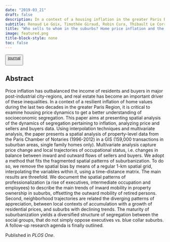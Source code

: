 ```yaml
---
date: "2019-03_21"
draft: false
description: In a context of a housing inflation in the greater Paris Region, this paper develops new computational methods to understand how housing price dynamics affect socioeconomic segregation.
subtitle: Renaud Le Goix, Timothée Giraud, Robin Cura, Thibault Le Corre, Julien Migozzi
title: "Who sells to whom in the suburbs? Home price inflation and the dynamics of sellers and buyers in the metropolitan region of Paris, 1996–2012"
image: featured.png
title-block-style: none
toc: false
---
```


<button type="button" class="btn btn-outline-success"><a href="https://doi.org/10.1371/journal.pone.0213169">journal</a>

</button>

## Abstract

Price inflation has outbalanced the income of residents and buyers in major post-industrial city-regions, and real estate has become an important driver of these inequalities. In a context of a resilient inflation of home values during the last two decades in the greater Paris Region, it is critical to examine housing price dynamics to get a better understanding of socioeconomic segregation. This paper aims at presenting spatial analysis of the dynamics of segregation pertaining to inflation, analyzing price and sellers and buyers data. Using interpolation techniques and multivariate analysis, the paper presents a spatial analysis of property-level data from the Paris Chamber of Notaries (1996-2012) in a GIS (159,000 transactions in suburban areas, single family homes only). Multivariate analysis capture price change and local trajectories of occupational status, i.e. changes in balance between inward and outward flows of sellers and buyers. We adopt a method that fits the fragmented spatial patterns of suburbanization. To do so, we remove the spatial bias by means of a regular 1-km spatial grid, interpolating the variables within it, using a time-distance matrix. The main results are threefold. We document the spatial patterns of professionalization (a rise of executives, intermediate occupation and employees) to describe the main trends of inward mobility in property ownership in suburbs, offsetting the outward mobility of retired persons. Second, neighborhood trajectories are related the diverging patterns of appreciation, between local contexts of accumulation with a growth of residential prices, and suburbs with declining trends. The maturity of suburbanization yields a diversified structure of segregation between the social groups, that do not simply oppose executives vs. blue collar suburbs. A follow-up research agenda is finally outlined.

Published in *PLOS One*. 
